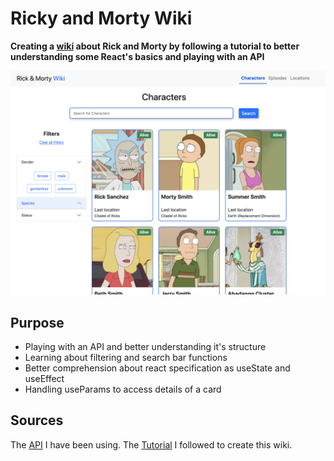 # Ricky and Morty Wiki

**Creating a [wiki](https://wiki-rickandmorty.herokuapp.com/) about Rick and Morty by following a tutorial to better understanding some React's basics and playing with an API** 

![wiki](./assets/wiki.png)

## Purpose

- Playing with an API and better understanding it's structure
- Learning about filtering and search bar functions
- Better comprehension about react specification as useState and useEffect
- Handling useParams to access details of a card

## Sources

The [API](https://afuh.dev/the-rick-and-morty-api) I have been using.
The [Tutorial](https://www.youtube.com/watch?v=35QCQnohLg8&t=429s) I followed to create this wiki. 
